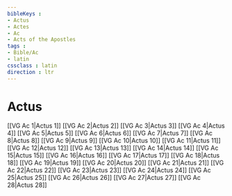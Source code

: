 ```yaml
---
bibleKeys : 
- Actus
- Actes
- Ac
- Acts of the Apostles
tags : 
- Bible/Ac
- latin
cssclass : latin
direction : ltr
---
```


# Actus

[[VG Ac 1|Actus 1]]
[[VG Ac 2|Actus 2]]
[[VG Ac 3|Actus 3]]
[[VG Ac 4|Actus 4]]
[[VG Ac 5|Actus 5]]
[[VG Ac 6|Actus 6]]
[[VG Ac 7|Actus 7]]
[[VG Ac 8|Actus 8]]
[[VG Ac 9|Actus 9]]
[[VG Ac 10|Actus 10]]
[[VG Ac 11|Actus 11]]
[[VG Ac 12|Actus 12]]
[[VG Ac 13|Actus 13]]
[[VG Ac 14|Actus 14]]
[[VG Ac 15|Actus 15]]
[[VG Ac 16|Actus 16]]
[[VG Ac 17|Actus 17]]
[[VG Ac 18|Actus 18]]
[[VG Ac 19|Actus 19]]
[[VG Ac 20|Actus 20]]
[[VG Ac 21|Actus 21]]
[[VG Ac 22|Actus 22]]
[[VG Ac 23|Actus 23]]
[[VG Ac 24|Actus 24]]
[[VG Ac 25|Actus 25]]
[[VG Ac 26|Actus 26]]
[[VG Ac 27|Actus 27]]
[[VG Ac 28|Actus 28]]
